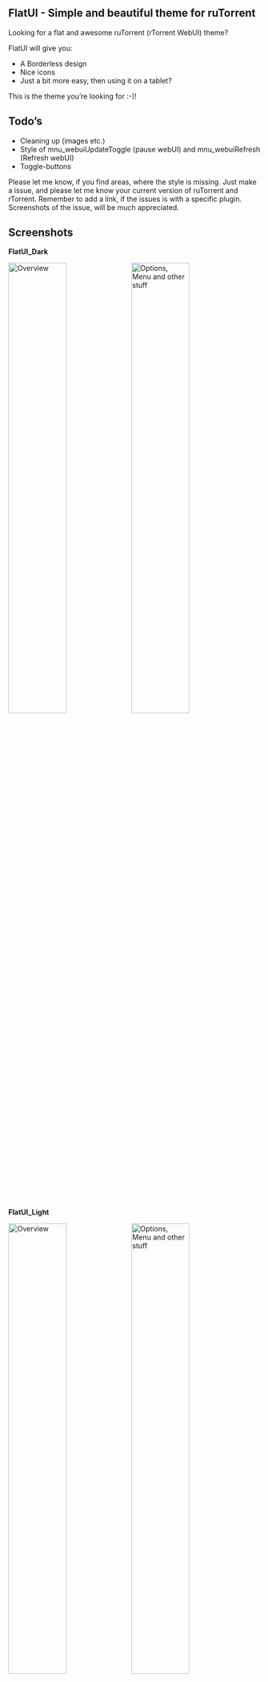 FlatUI - Simple and beautiful theme for ruTorrent
------------------------------
Looking for a flat and awesome ruTorrent (rTorrent WebUI) theme?

FlatUI will give you:
* A Borderless design
* Nice icons
* Just a bit more easy, then using it on a tablet?

This is the theme you’re looking for :-)!

Todo’s
------------------------------
* Cleaning up (images etc.)
* Style of mnu_webuiUpdateToggle (pause webUI) and mnu_webuiRefresh (Refresh webUI)
* Toggle-buttons

Please let me know, if you find areas, where the style is missing. Just make a issue, and please let me know your current version of ruTorrent and rTorrent. Remember to add a link, if the issues is with a specific plugin. Screenshots of the issue, will be much appreciated. 

Screenshots
------------------------------
__FlatUI_Dark__

<img title="Overview" src="http://i.imgur.com/JG8QhqQ.png" width="48%">
<img title="Options, Menu and other stuff" src="http://i.imgur.com/9UIIN6N.png" width="48%">

__FlatUI_Light__

<img title="Overview" src="http://i.imgur.com/OS1ArXa.png" width="48%">
<img title="Options, Menu and other stuff" src="http://i.imgur.com/FGLSrTm.png" width="48%">

How to use
------------------------------
* Install the [theme plugin](https://code.google.com/p/rutorrent/wiki/PluginTheme).
* Copy the master of git, or clone it if you like.
* Add it to the “themes” folder, located in you’re ruTorrent installation under plugins > theme.
* Change theme in ruTorrent settings.

Lazy-script for adding the themes
------------------------------
__Navigate to the themes folder ({rutorrentdir}/plugins/theme/themes) before running the script!__
```sh
git clone git://github.com/exetico/FlatUI && cd FlatUI && mv FlatUI_* ../ && cd .. && sudo rm -r FlatUI && echo -e "\n\033[1mThe following themes is now added from Git:\033[0m \n" FlatUI*
```

With sudo (Optinal)
```sh
sudo git clone git://github.com/exetico/FlatUI && cd FlatUI && sudo mv FlatUI_* ../ && cd .. && sudo rm -r FlatUI && sudo echo -e "\n\033[1mThe following themes is now added from Git:\033[0m \n" FlatUI*
```

The lazy-script will move all themes to the current location, and remove the folder called "FlatUI".

Colorrequests & Tips
------------------------------
* Need another color-version of FlatUI theme? Just make a report with the color scales, and i will try to fix it and add it to the repo.
* Looking for a mobile-theme? I really recommend you to use [this plugin, by xombiemp](https://github.com/xombiemp/rutorrentMobile).

Other themes
* [Agent34](https://code.google.com/p/agent34/)
* [Agent46](https://code.google.com/p/agent46/)
* [ruTorrent-themes collection](https://github.com/InAnimaTe/rutorrent-themes/)

Thanks to
------------------------------
* rTorrent and ruTorrent
* FontAwesome
* GoogleFonts
